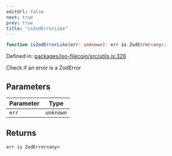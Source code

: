 ```yaml
---
editUrl: false
next: true
prev: true
title: "isZodErrorLike"
---
```


```ts
function isZodErrorLike(err: unknown): err is ZodError<any>;
```

Defined in: [packages/iso-filecoin/src/utils.js:326](https://github.com/hugomrdias/filecoin/blob/main/packages/iso-filecoin/src/utils.js#L326)

Check if an error is a ZodError

## Parameters

| Parameter | Type |
| ------ | ------ |
| `err` | `unknown` |

## Returns

`err is ZodError<any>`
